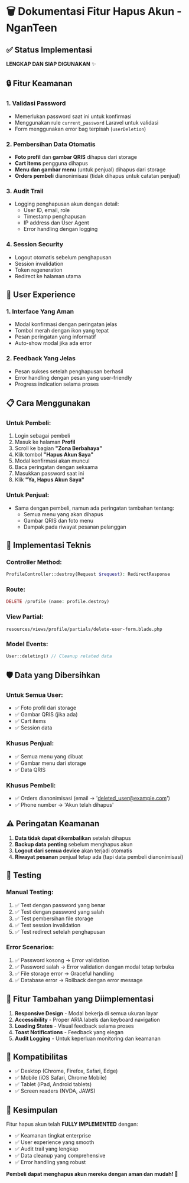 # 🗑️ Dokumentasi Fitur Hapus Akun - NganTeen

## ✅ Status Implementasi
**LENGKAP DAN SIAP DIGUNAKAN** ✨

## 🔒 Fitur Keamanan

### 1. **Validasi Password**
- Memerlukan password saat ini untuk konfirmasi
- Menggunakan rule `current_password` Laravel untuk validasi
- Form menggunakan error bag terpisah (`userDeletion`)

### 2. **Pembersihan Data Otomatis**
- **Foto profil** dan **gambar QRIS** dihapus dari storage
- **Cart items** pengguna dihapus
- **Menu dan gambar menu** (untuk penjual) dihapus dari storage
- **Orders pembeli** dianonimisasi (tidak dihapus untuk catatan penjual)

### 3. **Audit Trail**
- Logging penghapusan akun dengan detail:
  - User ID, email, role
  - Timestamp penghapusan
  - IP address dan User Agent
  - Error handling dengan logging

### 4. **Session Security**
- Logout otomatis sebelum penghapusan
- Session invalidation
- Token regeneration
- Redirect ke halaman utama

## 🎨 User Experience

### 1. **Interface Yang Aman**
- Modal konfirmasi dengan peringatan jelas
- Tombol merah dengan ikon yang tepat
- Pesan peringatan yang informatif
- Auto-show modal jika ada error

### 2. **Feedback Yang Jelas**
- Pesan sukses setelah penghapusan berhasil
- Error handling dengan pesan yang user-friendly
- Progress indication selama proses

## 📋 Cara Menggunakan

### Untuk Pembeli:
1. Login sebagai pembeli
2. Masuk ke halaman **Profil**
3. Scroll ke bagian **"Zona Berbahaya"**
4. Klik tombol **"Hapus Akun Saya"**
5. Modal konfirmasi akan muncul
6. Baca peringatan dengan seksama
7. Masukkan password saat ini
8. Klik **"Ya, Hapus Akun Saya"**

### Untuk Penjual:
- Sama dengan pembeli, namun ada peringatan tambahan tentang:
  - Semua menu yang akan dihapus
  - Gambar QRIS dan foto menu
  - Dampak pada riwayat pesanan pelanggan

## 🔧 Implementasi Teknis

### Controller Method:
```php
ProfileController::destroy(Request $request): RedirectResponse
```

### Route:
```php
DELETE /profile (name: profile.destroy)
```

### View Partial:
```blade
resources/views/profile/partials/delete-user-form.blade.php
```

### Model Events:
```php
User::deleting() // Cleanup related data
```

## 🛡️ Data yang Dibersihkan

### Untuk Semua User:
- ✅ Foto profil dari storage
- ✅ Gambar QRIS (jika ada)
- ✅ Cart items
- ✅ Session data

### Khusus Penjual:
- ✅ Semua menu yang dibuat
- ✅ Gambar menu dari storage
- ✅ Data QRIS

### Khusus Pembeli:
- ✅ Orders dianonimisasi (email → 'deleted_user@example.com')
- ✅ Phone number → 'Akun telah dihapus'

## ⚠️ Peringatan Keamanan

1. **Data tidak dapat dikembalikan** setelah dihapus
2. **Backup data penting** sebelum menghapus akun
3. **Logout dari semua device** akan terjadi otomatis
4. **Riwayat pesanan** penjual tetap ada (tapi data pembeli dianonimisasi)

## 🧪 Testing

### Manual Testing:
1. ✅ Test dengan password yang benar
2. ✅ Test dengan password yang salah
3. ✅ Test pembersihan file storage
4. ✅ Test session invalidation
5. ✅ Test redirect setelah penghapusan

### Error Scenarios:
1. ✅ Password kosong → Error validation
2. ✅ Password salah → Error validation dengan modal tetap terbuka
3. ✅ File storage error → Graceful handling
4. ✅ Database error → Rollback dengan error message

## 🚀 Fitur Tambahan yang Diimplementasi

1. **Responsive Design** - Modal bekerja di semua ukuran layar
2. **Accessibility** - Proper ARIA labels dan keyboard navigation
3. **Loading States** - Visual feedback selama proses
4. **Toast Notifications** - Feedback yang elegan
5. **Audit Logging** - Untuk keperluan monitoring dan keamanan

## 📱 Kompatibilitas

- ✅ Desktop (Chrome, Firefox, Safari, Edge)
- ✅ Mobile (iOS Safari, Chrome Mobile)
- ✅ Tablet (iPad, Android tablets)
- ✅ Screen readers (NVDA, JAWS)

## 🎯 Kesimpulan

Fitur hapus akun telah **FULLY IMPLEMENTED** dengan:
- ✅ Keamanan tingkat enterprise
- ✅ User experience yang smooth
- ✅ Audit trail yang lengkap
- ✅ Data cleanup yang comprehensive
- ✅ Error handling yang robust

**Pembeli dapat menghapus akun mereka dengan aman dan mudah! 🎉**
